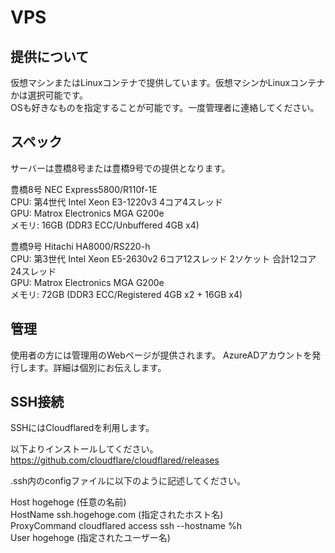 # VPS
## 提供について
仮想マシンまたはLinuxコンテナで提供しています。仮想マシンかLinuxコンテナかは選択可能です。  
OSも好きなものを指定することが可能です。一度管理者に連絡してください。

## スペック
サーバーは豊橋8号または豊橋9号での提供となります。

豊橋8号 NEC Express5800/R110f-1E  
CPU: 第4世代 Intel Xeon E3-1220v3 4コア4スレッド  
GPU: Matrox Electronics MGA G200e  
メモリ: 16GB (DDR3 ECC/Unbuffered 4GB x4)  

豊橋9号 Hitachi HA8000/RS220-h  
CPU: 第3世代 Intel Xeon E5-2630v2 6コア12スレッド 2ソケット 合計12コア24スレッド  
GPU: Matrox Electronics MGA G200e  
メモリ: 72GB (DDR3 ECC/Registered 4GB x2 + 16GB x4)  

## 管理
使用者の方には管理用のWebページが提供されます。
AzureADアカウントを発行します。詳細は個別にお伝えします。

## SSH接続
SSHにはCloudflaredを利用します。  

以下よりインストールしてください。  
https://github.com/cloudflare/cloudflared/releases  
  
.ssh内のconfigファイルに以下のように記述してください。  
  
Host hogehoge (任意の名前)  
HostName ssh.hogehoge.com (指定されたホスト名)  
ProxyCommand cloudflared access ssh --hostname %h  
User hogehoge (指定されたユーザー名)  